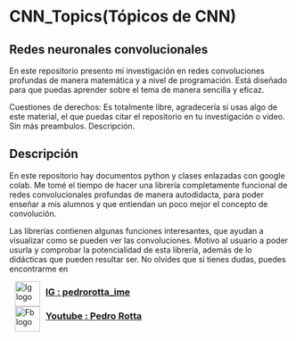 # **CNN_Topics(Tópicos de CNN)**
## **Redes neuronales convolucionales**

<p> En este repositorio presento mi investigación en redes convoluciones profundas de manera matemática y a nivel de programación. Está diseñado para que puedas aprender sobre el tema de manera sencilla y eficaz.</p>

<p>Cuestiones de derechos: Es totalmente libre, agradecería si usas algo de este material, el que puedas citar el repositorio en tu investigación o video. Sin más preambulos. Descripción.</p>

## Descripción 

<p>En este repositorio hay documentos python y clases enlazadas con google colab. Me tomé el tiempo de hacer una librería completamente funcional de redes convolucionales profundas de manera autodidacta, para poder enseñar a mis alumnos y que entiendan un poco mejor el concepto de convolución.</p> 

<p>Las librerías contienen algunas funciones interesantes, que ayudan a visualizar como se pueden ver las convoluciones. Motivo al usuario a poder usurla y comprobar la potencialidad de esta librería, además de lo didácticas que pueden resultar ser. No olvides que si tienes dudas, puedes encontrarme en </p>

<p><img alt="Ig logo" height="45px" src="https://i.pinimg.com/736x/c8/95/2d/c8952d6e421a83d298a219edee783167.jpg" align="left" hspace="10px" vspace="0px"></img><a href="https://www.instagram.com/pedrorotta_ime/?hl=es"><h3>IG : pedrorotta_ime</h3></a></p>

<p><img alt = "Fb logo" height = "45" src = "https://upload.wikimedia.org/wikipedia/commons/thumb/7/72/YouTube_social_white_square_%282017%29.svg/245px-YouTube_social_white_square_%282017%29.svg.png" align = "left" hspace = "10px"></img><a href = "https://www.youtube.com/channel/UCm4OyfZ5sd2-QWxYVtMI0SA"><h3>Youtube : Pedro Rotta</h3></a></p>
